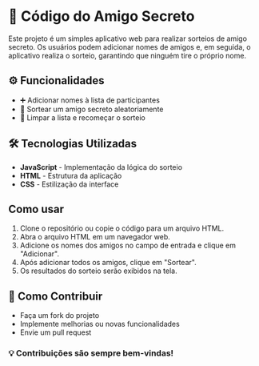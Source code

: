 # 🎁 Código do Amigo Secreto

Este projeto é um simples aplicativo web para realizar sorteios de amigo secreto. Os usuários podem adicionar nomes de amigos e, em seguida, o aplicativo realiza o sorteio, garantindo que ninguém tire o próprio nome.

## ⚙ Funcionalidades

- ➕ Adicionar nomes à lista de participantes  
- 🎲 Sortear um amigo secreto aleatoriamente  
- 🔄 Limpar a lista e recomeçar o sorteio  

## 🛠️ Tecnologias Utilizadas

- **JavaScript** - Implementação da lógica do sorteio  
- **HTML** - Estrutura da aplicação  
- **CSS** - Estilização da interface  

## Como usar

1.  Clone o repositório ou copie o código para um arquivo HTML.
2.  Abra o arquivo HTML em um navegador web.
3.  Adicione os nomes dos amigos no campo de entrada e clique em "Adicionar".
4.  Após adicionar todos os amigos, clique em "Sortear".
5.  Os resultados do sorteio serão exibidos na tela.

## 🤝 Como Contribuir
- Faça um fork do projeto
- Implemente melhorias ou novas funcionalidades
- Envie um pull request

### 💡 Contribuições são sempre bem-vindas!
